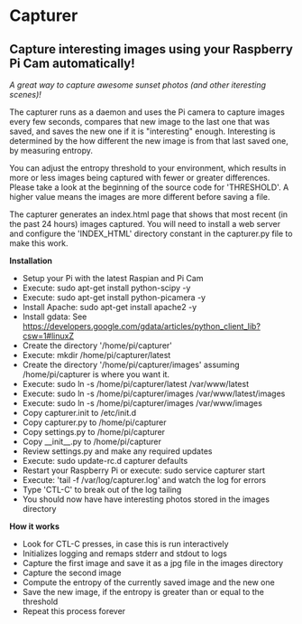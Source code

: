 Capturer
==============

Capture interesting images using your Raspberry Pi Cam automatically!
--------------

*A great way to capture awesome sunset photos (and other iteresting scenes)!*

The capturer runs as a daemon and uses the Pi camera to capture images every few seconds, compares that new image to the last one that was saved, and saves the new one if it is "interesting" enough. Interesting is determined by the how different the new image is from that last saved one, by measuring entropy.

You can adjust the entropy threshold to your environment, which results in more or less images being captured with fewer or greater differences. Please take a look at the beginning of the source code for 'THRESHOLD'. A higher value means the images are more different before saving a file.

The capturer generates an index.html page that shows that most recent (in the past 24 hours) images captured. You will need to install a web server and configure the 'INDEX_HTML' directory constant in the capturer.py file to make this work.

**Installation**
- Setup your Pi with the latest Raspian and Pi Cam
- Execute: sudo apt-get install python-scipy -y
- Execute: sudo apt-get install python-picamera -y
- Install Apache: sudo apt-get install apache2 -y
- Install gdata: See https://developers.google.com/gdata/articles/python_client_lib?csw=1#linuxZ
- Create the directory '/home/pi/capturer'
- Execute: mkdir /home/pi/capturer/latest
- Create the directory '/home/pi/capturer/images' assuming /home/pi/capturer is where you want it.
- Execute: sudo ln -s /home/pi/capturer/latest /var/www/latest
- Execute: sudo ln -s /home/pi/capturer/images /var/www/latest/images
- Execute: sudo ln -s /home/pi/capturer/images /var/www/images
- Copy capturer.init to /etc/init.d
- Copy capturer.py to /home/pi/capturer
- Copy settings.py to /home/pi/capturer
- Copy \_\_init\_\_.py to /home/pi/capturer
- Review settings.py and make any required updates
- Execute: sudo update-rc.d capturer defaults
- Restart your Raspberry Pi or execute: sudo service capturer start
- Execute: 'tail -f /var/log/capturer.log' and watch the log for errors
- Type 'CTL-C' to break out of the log tailing
- You should now have have interesting photos stored in the images directory

**How it works**
- Look for CTL-C presses, in case this is run interactively
- Initializes logging and remaps stderr and stdout to logs
- Capture the first image and save it as a jpg file in the images directory
- Capture the second image
- Compute the entropy of the currently saved image and the new one
- Save the new image, if the entropy is greater than or equal to the threshold
- Repeat this process forever

